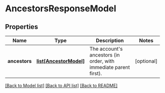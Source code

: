 # AncestorsResponseModel

## Properties
Name | Type | Description | Notes
------------ | ------------- | ------------- | -------------
**ancestors** | [**list[AncestorModel]**](AncestorModel.md) | The account&#x27;s ancestors (in order, with immediate parent first). | [optional] 

[[Back to Model list]](../README.md#documentation-for-models) [[Back to API list]](../README.md#documentation-for-api-endpoints) [[Back to README]](../README.md)

